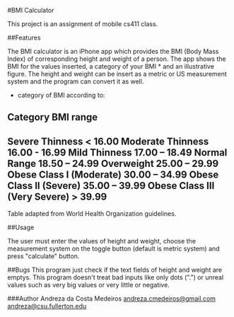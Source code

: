 #BMI Calculator

This project is an assignment of mobile cs411 class.

##Features

The BMI calculator is an iPhone app which provides the BMI (Body Mass Index) of corresponding height and weight of a person. The app shows the BMI for the values inserted, a category of your BMI * and an illustrative figure. The height and weight can be insert as a metric or US measurement system and the program can convert it as well.

* category of BMI according to:

Category                        BMI range
---------------------------------------------
Severe Thinness                 < 16.00
Moderate Thinness               16.00 - 16.99
Mild Thinness                   17.00 – 18.49
Normal Range                    18.50 – 24.99
Overweight                      25.00 – 29.99
Obese Class I (Moderate)        30.00 – 34.99
Obese Class II (Severe)         35.00 – 39.99
Obese Class III (Very Severe)   > 39.99
---------------------------------------------

Table adapted from World Health Organization guidelines.


##Usage

The user must enter the values of height and weight, choose the measurement system on the toggle button (default is metric system) and press "calculate" button. 


##Bugs
This program just check if the text fields of height and weight are emptys. This program doesn't treat bad inputs like only dots (".") or unreal values such as very big values or very little or negative.


###Author
Andreza da Costa Medeiros
andreza.cmedeiros@gmail.com
andreza@csu.fullerton.edu

